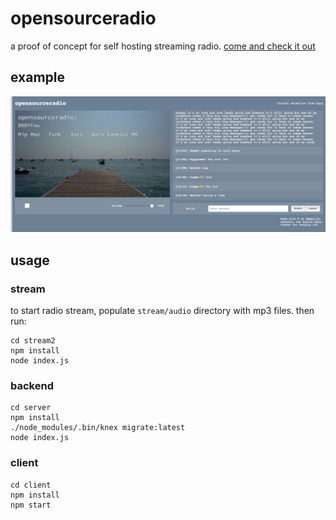 # opensourceradio

a proof of concept for self hosting streaming radio. [come and check it out](http://radio.yomills.com)

## example 

![example stream](example.png)

## usage

### stream

to start radio stream, populate `stream/audio` directory with mp3 files. then run:

```
cd stream2
npm install
node index.js
```

### backend 

```
cd server
npm install
./node_modules/.bin/knex migrate:latest
node index.js
```

### client

```
cd client
npm install
npm start
```
